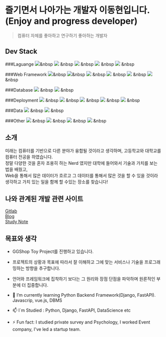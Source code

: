 # 즐기면서 나아가는 개발자 이동현입니다. (Enjoy and progress developer)
> 컴퓨터 자체를 좋아하고 연구하기 좋아하는 개발자

## Dev Stack
###Laguange
<img src="https://img.shields.io/badge/Python-3766AB?style=flat-square&logo=Python&logoColor=white"/></a>&nbsp
<img src="https://img.shields.io/badge/HTML5-E34F26?style=flat-square&logo=HTML5&logoColor=white"/></a> &nbsp
<img src="https://img.shields.io/badge/CSS3-1572B6?style=flat-square&logo=CSS3&logoColor=white"/></a> &nbsp
<img src="https://img.shields.io/badge/JavaScript-F7DF1E?style=flat-square&logo=JavaScript&logoColor=white"/></a> &nbsp
<img src="https://img.shields.io/badge/Java-007396?style=flat-square&logo=Java&logoColor=white"/></a> &nbsp

###Web Framework
<img src="https://img.shields.io/badge/Django-092E29?style=flat-square&logo=Django&logoColor=white"/></a>&nbsp
<img src="https://img.shields.io/badge/FastAPI-009688?style=flat-square&logo=FastAPI&logoColor=white"/></a>&nbsp
<img src="https://img.shields.io/badge/Node.js-339933?style=flat-square&logo=Node.js&logoColor=white"/></a> &nbsp
<img src="https://img.shields.io/badge/Vue.js-4FC08D?style=flat-square&logo=Vue.js&logoColor=white"/></a> &nbsp
<img src="https://img.shields.io/badge/Vuetify-1867C0?style=flat-square&logo=Vuetify&logoColor=white"/></a> &nbsp
<img src="https://img.shields.io/badge/Bootstrap-7952B3?style=flat-square&logo=Bootstrap&logoColor=white"/></a> &nbsp

###Database
<img src="https://img.shields.io/badge/MariaDB-003545?style=flat-square&logo=MariaDB&logoColor=white"/></a> &nbsp
<img src="https://img.shields.io/badge/PostgreSQL-336791?style=flat-square&logo=PostgreSQL&logoColor=white"/></a> &nbsp

###Deployment
<img src="https://img.shields.io/badge/Nginx-009639?style=flat-square&logo=NGINX&logoColor=white"/></a> &nbsp
<img src="https://img.shields.io/badge/Docker-2496ED?style=flat-square&logo=Docker&logoColor=white"/></a> &nbsp
<img src="https://img.shields.io/badge/Gogle Cloud-4285F4?style=flat-square&logo=Google Cloud&logoColor=white"/></a> &nbsp
<img src="https://img.shields.io/badge/Azure-0089D6?style=flat-square&logo=Microsoft Azure&logoColor=white"/></a> &nbsp
<img src="https://img.shields.io/badge/Naver Cloud-03C75A?style=flat-square&logo=Naver&logoColor=white"/></a> &nbsp

###Data
<img src="https://img.shields.io/badge/scikit-learn-F7931E?style=flat-square&logo=scikit-learn&logoColor=white"/></a> &nbsp
<img src="https://img.shields.io/badge/Numpy-013243?style=flat-square&logo=NumPy&logoColor=white"/></a> &nbsp

###Other
<img src="https://img.shields.io/badge/Window-0078D6?style=flat-square&logo=Windows&logoColor=white"/></a> &nbsp
<img src="https://img.shields.io/badge/Ubuntu-E95420?style=flat-square&logo=Ubuntu&logoColor=white"/></a> &nbsp
<img src="https://img.shields.io/badge/CentOS-262577?style=flat-square&logo=CentOS&logoColor=white"/></a> &nbsp
<img src="https://img.shields.io/badge/Linux Mint-87CF3E?style=flat-square&logo=Linux Mint&logoColor=white"/></a> &nbsp

## 소개
미래는 컴퓨터를 기반으로 다른 분야가 융합될 것이라고 생각하며, 고등학교와 대학교를 컴퓨터 전공을 하였습니다. <br>
정말 다양한 것을 혼자 조용히 하는 Nerd 였지만 대학에 들어와서 기술과 가치를 보는 법을 배웠고, <br>
Web을 통해서 많은 데이터가 흐르고 그 데이터를 통해서 많은 것을 할 수 있을 것이라 생각하고 가치 있는 일을 함께 할 수있는 장소를 찾습니다!<br>

## 나와 관계된 개발 관련 사이트
[Gitlab](https://gitlab.com/Dalsa)<br>
[Blog](https://hyeonproject.medium.com)<br>
[Study Note](https://www.notion.so/hyeonproject/Restart-Programmer-cd3bfb8570d643de982f8eca557519af)

<h2>목표와 생각</h2>

- GGShop Toy Project를 진행하고 있습니다.
- 프로젝트의 상황과 목표에 따라서 잘 이해하고 그에 맞는 서비스나 기술을 프로그래밍하는 방향을 추구합니다.
- 언어와 프레임워크에 집착하기 보다는 그 원리와 장점 단점을 파악하며 원론적인 부분에 더 집중합니다.

- 🌱 I’m currently learning Python Backend Framework(Django, FastAPI). Javascrip, vue.js, DBMS
- 📫 I`m Studied :  Python, Django, FastAPI, DataScience etc
- ⚡ Fun fact: I studied private survey and Psychology, I worked Event company, I've led a startup team.
